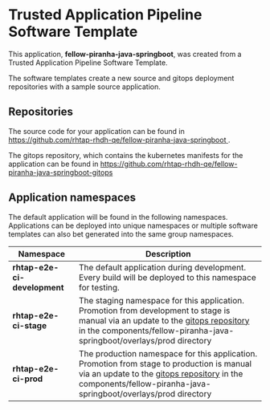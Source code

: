 # Trusted Application Pipeline Software Template

This application, **fellow-piranha-java-springboot**, was created from a Trusted Application Pipeline Software Template.

The software templates create a new source and gitops deployment repositories with a sample source application. 

## Repositories

The source code for your application can be found in [https://github.com/rhtap-rhdh-qe/fellow-piranha-java-springboot ](https://github.com/rhtap-rhdh-qe/fellow-piranha-java-springboot ).
 
The gitops repository, which contains the kubernetes manifests for the application can be found in 
[https://github.com/rhtap-rhdh-qe/fellow-piranha-java-springboot-gitops ](https://github.com/rhtap-rhdh-qe/fellow-piranha-java-springboot-gitops ) 

## Application namespaces 

The default application will be found in the following namespaces. Applications can be deployed into unique namespaces or multiple software templates can also bet generated into the same group namespaces.  

|  Namespace   |  Description   |  
| -------- | -------- |   
| **rhtap-e2e-ci-development** | The default application during development. Every build will be deployed to this namespace for testing. | 
| **rhtap-e2e-ci-stage** | The staging namespace for this application. Promotion from development to stage is manual via an update to the [gitops repository](https://github.com/rhtap-rhdh-qe/fellow-piranha-java-springboot-gitops ) in the components/fellow-piranha-java-springboot/overlays/prod directory |  
| **rhtap-e2e-ci-prod** | The production namespace for this application. Promotion from stage to production is manual via an update to the [gitops repository](https://github.com/rhtap-rhdh-qe/fellow-piranha-java-springboot-gitops ) in the components/fellow-piranha-java-springboot/overlays/prod directory | 